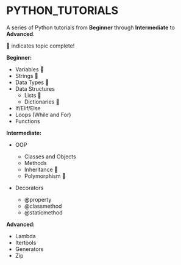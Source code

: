 # PYTHON_TUTORIALS
A series of Python tutorials from **Beginner** through **Intermediate** to **Advanced**.

:dart: indicates topic complete!

**Beginner:**

  - Variables :dart:
  - Strings :dart:
  - Data Types :dart:
  - Data Structures
      - Lists :dart:
      - Dictionaries :dart:
  - If/Elif/Else
  - Loops (While and For)
  - Functions


**Intermediate:**

  - OOP
      - Classes and Objects
      - Methods
      - Inheritance :dart:
      - Polymorphism :dart:
      
  - Decorators
      - @property
      - @classmethod
      - @staticmethod


**Advanced:**

  - Lambda
  - Itertools
  - Generators
  - Zip

